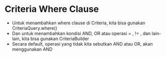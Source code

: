 # Criteria Where Clause
* Untuk menambahkan where clause di Criteria, kita bisa gunakan CriteriaQuery.where()
* Dan untuk menambahkan kondisi AND, OR atau operasi = , != , dan lain-lain, kita bisa gunakan CriteriaBuilder
* Secara default, operasi yang tidak kita sebutkan AND atau OR, akan menggunakan AND